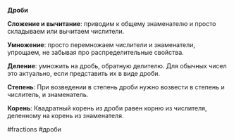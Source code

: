 **Дроби**

**Сложение и вычитание**: приводим к общему знаменателю и просто складываем или вычитаем числители.

**Умножение**: просто перемножаем числители и знаменатели, упрощаем, не забывая про распределительные свойства.

**Деление**: умножить на дробь, обратную делителю. Для обычных чисел это актуально, если представить их в виде дроби.

**Степень**: При возведении в степень дроби нужно возвести в степень и числитель, и знаменатель.

**Корень**: Квадратный корень из дроби равен корню из числителя, деленному на корень из знаменателя.

#fractions #дроби